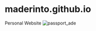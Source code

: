 # maderinto.github.io
Personal Website
![passport_ade](https://user-images.githubusercontent.com/46092157/121694503-13d31980-cac2-11eb-98db-b0d7aa71204b.jpg)
